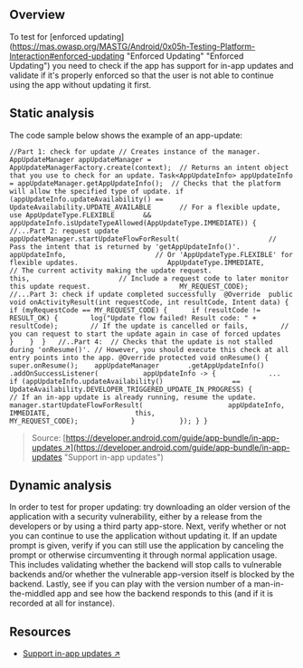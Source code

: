 ## Overview

To test for [enforced updating](https://mas.owasp.org/MASTG/Android/0x05h-Testing-Platform-Interaction#enforced-updating "Enforced Updating" "Enforced Updating") you need to check if the app has support for in-app updates and validate if it's properly enforced so that the user is not able to continue using the app without updating it first.

## Static analysis

The code sample below shows the example of an app-update:

`//Part 1: check for update // Creates instance of the manager. AppUpdateManager appUpdateManager = AppUpdateManagerFactory.create(context);  // Returns an intent object that you use to check for an update. Task<AppUpdateInfo> appUpdateInfo = appUpdateManager.getAppUpdateInfo();  // Checks that the platform will allow the specified type of update. if (appUpdateInfo.updateAvailability() == UpdateAvailability.UPDATE_AVAILABLE       // For a flexible update, use AppUpdateType.FLEXIBLE       && appUpdateInfo.isUpdateTypeAllowed(AppUpdateType.IMMEDIATE)) {                    //...Part 2: request update                   appUpdateManager.startUpdateFlowForResult(                      // Pass the intent that is returned by 'getAppUpdateInfo()'.                      appUpdateInfo,                      // Or 'AppUpdateType.FLEXIBLE' for flexible updates.                      AppUpdateType.IMMEDIATE,                      // The current activity making the update request.                      this,                      // Include a request code to later monitor this update request.                      MY_REQUEST_CODE);                       //...Part 3: check if update completed successfully  @Override  public void onActivityResult(int requestCode, int resultCode, Intent data) {    if (myRequestCode == MY_REQUEST_CODE) {      if (resultCode != RESULT_OK) {        log("Update flow failed! Result code: " + resultCode);        // If the update is cancelled or fails,        // you can request to start the update again in case of forced updates      }    }  }   //..Part 4:  // Checks that the update is not stalled during 'onResume()'. // However, you should execute this check at all entry points into the app. @Override protected void onResume() {   super.onResume();    appUpdateManager       .getAppUpdateInfo()       .addOnSuccessListener(           appUpdateInfo -> {             ...             if (appUpdateInfo.updateAvailability()                 == UpdateAvailability.DEVELOPER_TRIGGERED_UPDATE_IN_PROGRESS) {                 // If an in-app update is already running, resume the update.                 manager.startUpdateFlowForResult(                     appUpdateInfo,                     IMMEDIATE,                     this,                     MY_REQUEST_CODE);             }           }); } }`

> Source: [https://developer.android.com/guide/app-bundle/in-app-updates ↗](https://developer.android.com/guide/app-bundle/in-app-updates "Support in-app updates")

## Dynamic analysis

In order to test for proper updating: try downloading an older version of the application with a security vulnerability, either by a release from the developers or by using a third party app-store. Next, verify whether or not you can continue to use the application without updating it. If an update prompt is given, verify if you can still use the application by canceling the prompt or otherwise circumventing it through normal application usage. This includes validating whether the backend will stop calls to vulnerable backends and/or whether the vulnerable app-version itself is blocked by the backend. Lastly, see if you can play with the version number of a man-in-the-middled app and see how the backend responds to this (and if it is recorded at all for instance).

## Resources

- [Support in-app updates ↗](https://developer.android.com/guide/app-bundle/in-app-updates "Support in-app updates")